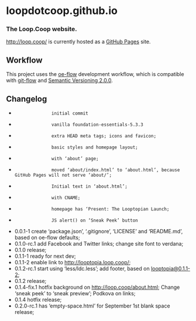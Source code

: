 loopdotcoop.github.io
=====================

### The Loop.Coop website.

http://loop.coop/ is currently hosted as a [GitHub Pages](https://pages.github.com/) site.




Workflow
--------

This project uses the [oe-flow](https://github.com/loopdotcoop/oe-flow) development workflow, which is compatible with [git-flow](https://github.com/nvie/gitflow/wiki/Command-Line-Arguments) and [Semantic Versioning 2.0.0](http://semver.org/).




Changelog
---------
+                   initial commit
+                   vanilla foundation-essentials-5.3.3
+                   extra HEAD meta tags; icons and favicon;
+                   basic styles and homepage layout;
+                   with ‘about’ page;
+                   moved ‘about/index.html’ to ‘about.html’, because GitHub Pages will not serve ‘about/’;
+                   Initial text in ‘about.html’;
+                   with CNAME;
+                   homepage has ‘Present: The Looptopian Launch;
+                   JS alert() on ‘Sneak Peek’ button
+ 0.0.1-1           create ‘package.json’, ‘.gitignore’, ‘LICENSE’ and ‘README.md’, based on oe-flow defaults; 
+ 0.1.0-rc.1        add Facebook and Twitter links; change site font to verdana; 
+ 0.1.0             release; 
+ 0.1.1-1           ready for next dev; 
+ 0.1.1-2           enable link to http://looptopia.loop.coop/; 
+ 0.1.2-rc.1        start using ‘less/ldc.less’; add footer, based on looptopia@0.1.1-2; 
+ 0.1.2             release; 
+ 0.1.4-fix.1       hotfix background on http://loop.coop/about.html; Change ‘sneak peek’ to ‘sneak preview’; Podkova on links; 
+ 0.1.4             hotfix release; 
+ 0.2.0-rc.1        has ‘empty-space.html’ for September 1st blank space release; 

